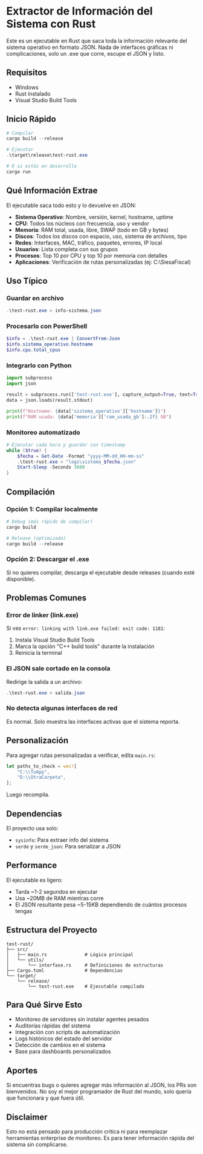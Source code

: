 # Extractor de Información del Sistema con Rust

Este es un ejecutable en Rust que saca toda la información relevante del sistema operativo en formato JSON. Nada de interfaces gráficas ni complicaciones, solo un .exe que corre, escupe el JSON y listo.

## Requisitos

- Windows 
- Rust instalado 
- Visual Studio Build Tools 

## Inicio Rápido

```powershell
# Compilar
cargo build --release

# Ejecutar
.\target\release\test-rust.exe

# O si estás en desarrollo
cargo run
```

## Qué Información Extrae

El ejecutable saca todo esto y lo devuelve en JSON:

- **Sistema Operativo**: Nombre, versión, kernel, hostname, uptime
- **CPU**: Todos los núcleos con frecuencia, uso y vendor
- **Memoria**: RAM total, usada, libre, SWAP (todo en GB y bytes)
- **Discos**: Todos los discos con espacio, uso, sistema de archivos, tipo
- **Redes**: Interfaces, MAC, tráfico, paquetes, errores, IP local
- **Usuarios**: Lista completa con sus grupos
- **Procesos**: Top 10 por CPU y top 10 por memoria con detalles
- **Aplicaciones**: Verificación de rutas personalizadas (ej: C:\SiesaFiscal)

## Uso Típico

### Guardar en archivo

```powershell
.\test-rust.exe > info-sistema.json
```

### Procesarlo con PowerShell

```powershell
$info = .\test-rust.exe | ConvertFrom-Json
$info.sistema_operativo.hostname
$info.cpu.total_cpus
```

### Integrarlo con Python

```python
import subprocess
import json

result = subprocess.run(['test-rust.exe'], capture_output=True, text=True)
data = json.loads(result.stdout)

print(f"Hostname: {data['sistema_operativo']['hostname']}")
print(f"RAM usada: {data['memoria']['ram_usada_gb']:.2f} GB")
```

### Monitoreo automatizado

```powershell
# Ejecutar cada hora y guardar con timestamp
while ($true) {
    $fecha = Get-Date -Format "yyyy-MM-dd_HH-mm-ss"
    .\test-rust.exe > "logs\sistema_$fecha.json"
    Start-Sleep -Seconds 3600
}
```

## Compilación

### Opción 1: Compilar localmente

```powershell
# Debug (más rápido de compilar)
cargo build

# Release (optimizado)
cargo build --release
```

### Opción 2: Descargar el .exe

Si no quieres compilar, descarga el ejecutable desde releases (cuando esté disponible).

## Problemas Comunes

### Error de linker (link.exe)

Si ves `error: linking with link.exe failed: exit code: 1181`:

1. Instala Visual Studio Build Tools
2. Marca la opción "C++ build tools" durante la instalación
3. Reinicia la terminal

### El JSON sale cortado en la consola

Redirige la salida a un archivo:

```powershell
.\test-rust.exe > salida.json
```

### No detecta algunas interfaces de red

Es normal. Solo muestra las interfaces activas que el sistema reporta.

## Personalización

Para agregar rutas personalizadas a verificar, edita `main.rs`:

```rust
let paths_to_check = vec![
    "C:\\TuApp",
    "D:\\OtraCarpeta",
];
```

Luego recompila.

## Dependencias

El proyecto usa solo:

- `sysinfo`: Para extraer info del sistema
- `serde` y `serde_json`: Para serializar a JSON

## Performance

El ejecutable es ligero:

- Tarda ~1-2 segundos en ejecutar
- Usa ~20MB de RAM mientras corre
- El JSON resultante pesa ~5-15KB dependiendo de cuántos procesos tengas

## Estructura del Proyecto

```
test-rust/
├── src/
│   ├── main.rs              # Lógica principal
│   └── utils/
│       └── interfase.rs     # Definiciones de estructuras
├── Cargo.toml               # Dependencias
└── target/
    └── release/
        └── test-rust.exe    # Ejecutable compilado
```

## Para Qué Sirve Esto

- Monitoreo de servidores sin instalar agentes pesados
- Auditorías rápidas del sistema
- Integración con scripts de automatización
- Logs históricos del estado del servidor
- Detección de cambios en el sistema
- Base para dashboards personalizados

## Aportes

Si encuentras bugs o quieres agregar más información al JSON, los PRs son bienvenidos. No soy el mejor programador de Rust del mundo, solo quería que funcionara y que fuera útil.

## Disclaimer

Esto no está pensado para producción crítica ni para reemplazar herramientas enterprise de monitoreo. Es para tener información rápida del sistema sin complicarse.
